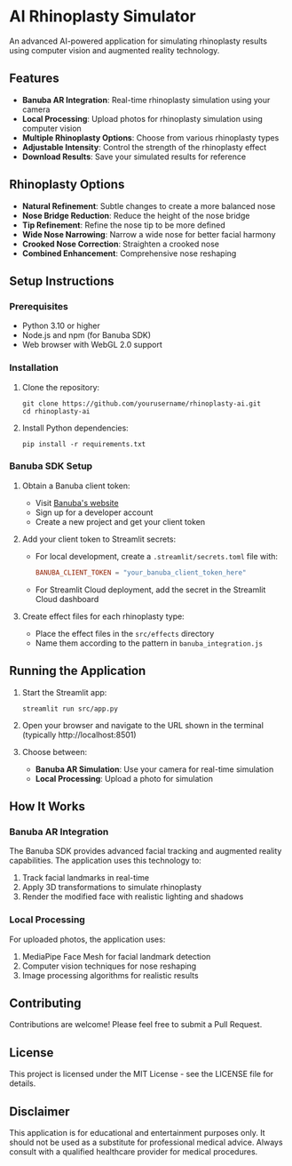 # AI Rhinoplasty Simulator

An advanced AI-powered application for simulating rhinoplasty results using computer vision and augmented reality technology.

## Features

- **Banuba AR Integration**: Real-time rhinoplasty simulation using your camera
- **Local Processing**: Upload photos for rhinoplasty simulation using computer vision
- **Multiple Rhinoplasty Options**: Choose from various rhinoplasty types
- **Adjustable Intensity**: Control the strength of the rhinoplasty effect
- **Download Results**: Save your simulated results for reference

## Rhinoplasty Options

- **Natural Refinement**: Subtle changes to create a more balanced nose
- **Nose Bridge Reduction**: Reduce the height of the nose bridge
- **Tip Refinement**: Refine the nose tip to be more defined
- **Wide Nose Narrowing**: Narrow a wide nose for better facial harmony
- **Crooked Nose Correction**: Straighten a crooked nose
- **Combined Enhancement**: Comprehensive nose reshaping

## Setup Instructions

### Prerequisites

- Python 3.10 or higher
- Node.js and npm (for Banuba SDK)
- Web browser with WebGL 2.0 support

### Installation

1. Clone the repository:
   ```
   git clone https://github.com/yourusername/rhinoplasty-ai.git
   cd rhinoplasty-ai
   ```

2. Install Python dependencies:
   ```
   pip install -r requirements.txt
   ```

### Banuba SDK Setup

1. Obtain a Banuba client token:
   - Visit [Banuba's website](https://www.banuba.com/)
   - Sign up for a developer account
   - Create a new project and get your client token

2. Add your client token to Streamlit secrets:
   - For local development, create a `.streamlit/secrets.toml` file with:
     ```toml
     BANUBA_CLIENT_TOKEN = "your_banuba_client_token_here"
     ```
   - For Streamlit Cloud deployment, add the secret in the Streamlit Cloud dashboard

3. Create effect files for each rhinoplasty type:
   - Place the effect files in the `src/effects` directory
   - Name them according to the pattern in `banuba_integration.js`

## Running the Application

1. Start the Streamlit app:
   ```
   streamlit run src/app.py
   ```

2. Open your browser and navigate to the URL shown in the terminal (typically http://localhost:8501)

3. Choose between:
   - **Banuba AR Simulation**: Use your camera for real-time simulation
   - **Local Processing**: Upload a photo for simulation

## How It Works

### Banuba AR Integration

The Banuba SDK provides advanced facial tracking and augmented reality capabilities. The application uses this technology to:

1. Track facial landmarks in real-time
2. Apply 3D transformations to simulate rhinoplasty
3. Render the modified face with realistic lighting and shadows

### Local Processing

For uploaded photos, the application uses:

1. MediaPipe Face Mesh for facial landmark detection
2. Computer vision techniques for nose reshaping
3. Image processing algorithms for realistic results

## Contributing

Contributions are welcome! Please feel free to submit a Pull Request.

## License

This project is licensed under the MIT License - see the LICENSE file for details.

## Disclaimer

This application is for educational and entertainment purposes only. It should not be used as a substitute for professional medical advice. Always consult with a qualified healthcare provider for medical procedures. 